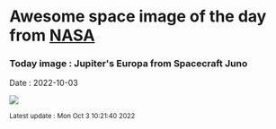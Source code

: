 
  # Awesome space image of the day from [NASA](https://api.nasa.gov/)

  ### Today image : Jupiter's Europa from Spacecraft Juno
  Date : 2022-10-03

  ![](https://apod.nasa.gov/apod/image/2210/Europa_JunoLuck_1080.jpg)

  <small>Latest update : Mon Oct  3 10:21:40 2022</small>
